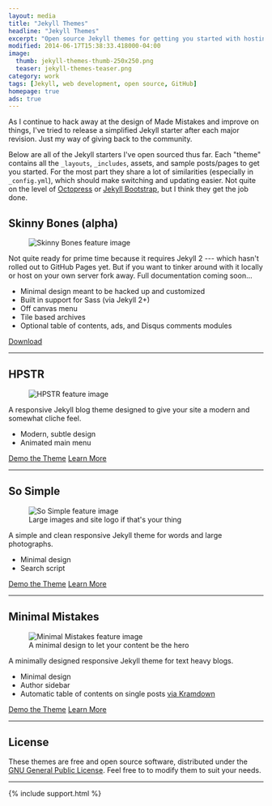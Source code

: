 ```yaml
---
layout: media
title: "Jekyll Themes"
headline: "Jekyll Themes"
excerpt: "Open source Jekyll themes for getting you started with hosting a blog on GitHub."
modified: 2014-06-17T15:38:33.418000-04:00
image: 
  thumb: jekyll-themes-thumb-250x250.png
  teaser: jekyll-themes-teaser.png
category: work
tags: [Jekyll, web development, open source, GitHub]
homepage: true
ads: true
---
```


As I continue to hack away at the design of Made Mistakes and improve on things, I've tried to release a simplified Jekyll starter after each major revision. Just my way of giving back to the community.

Below are all of the Jekyll starters I've open sourced thus far. Each "theme" contains all the `_layouts`, `_includes`, assets, and sample posts/pages to get you started. For the most part they share a lot of similarities (especially in `_config.yml`), which should make switching and updating easier. Not quite on the level of [Octopress](http://octopress.org/) or [Jekyll Bootstrap](http://jekyllbootstrap.com/), but I think they get the job done.

## Skinny Bones (alpha)

<figure>
	<img src="{{ site.url }}/images/skinny-bones-theme-feature.jpg" alt="Skinny Bones feature image">
</figure>

Not quite ready for prime time because it requires Jekyll 2 --- which hasn't rolled out to GitHub Pages yet. But if you want to tinker around with it locally or host on your own server fork away. Full documentation coming soon...

* Minimal design meant to be hacked up and customized
* Built in support for Sass (via Jekyll 2+)
* Off canvas menu
* Tile based archives
* Optional table of contents, ads, and Disqus comments modules

<div markdown="0">
	<a href="https://github.com/mmistakes/skinny-bones-jekyll" class="btn">Download</a>
</div>

---

## HPSTR

<figure>
	<img src="{{ site.url }}/images/hpstr-theme-feature.jpg" alt="HPSTR feature image">
</figure>

A responsive Jekyll blog theme designed to give your site a modern and somewhat cliche feel.

* Modern, subtle design
* Animated main menu

<div markdown="0">
	<a href="http://mmistakes.github.io/hpstr-jekyll-theme/" class="btn">Demo the Theme</a>
	<a href="{{ site.url }}{% post_url /articles/2013-08-26-hpstr-jekyll-theme %}" class="btn">Learn More</a>
</div>

---

## So Simple

<figure>
	<img src="{{ site.url }}/images/so-simple-theme-feature.jpg" alt="So Simple feature image">
	<figcaption>Large images and site logo if that's your thing</figcaption>
</figure>

A simple and clean responsive Jekyll theme for words and large photographs.

* Minimal design
* Search script

<div markdown="0">
	<a href="http://mmistakes.github.io/so-simple-theme" class="btn">Demo the Theme</a>
	<a href="{{ site.url }}{% post_url /articles/2013-06-26-so-simple-jekyll-theme %}" class="btn">Learn More</a>
</div>

---

## Minimal Mistakes

<figure>
	<img src="{{ site.url }}/images/minimal-mistakes-theme-feature.jpg" alt="Minimal Mistakes feature image">
	<figcaption>A minimal design to let your content be the hero</figcaption>
</figure>

A minimally designed responsive Jekyll theme for text heavy blogs.

* Minimal design
* Author sidebar
* Automatic table of contents on single posts [via Kramdown](http://kramdown.gettalong.org/converter/html.html#toc)

<div markdown="0">
	<a href="http://mmistakes.github.io/minimal-mistakes" class="btn">Demo the Theme</a>
	<a href="{{ site.url }}{% post_url /articles/2013-05-28-minimal-mistakes-jekyll-theme %}" class="btn">Learn More</a>
</div>

---

## License

These themes are free and open source software, distributed under the [GNU General Public License](https://www.gnu.org/copyleft/gpl.html). Feel free to to modify them to suit your needs. 

---

{% include support.html %}